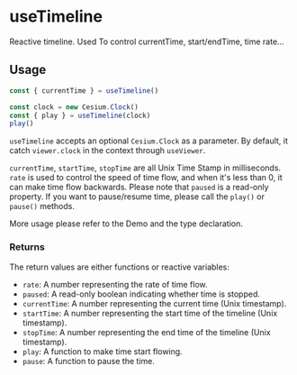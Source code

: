 # useTimeline

Reactive timeline. Used To control currentTime, start/endTime, time rate...

## Usage

```js
const { currentTime } = useTimeline()
```

```js
const clock = new Cesium.Clock()
const { play } = useTimeline(clock)
play()
```

`useTimeline` accepts an optional `Cesium.Clock` as a parameter. By default, it catch `viewer.clock` in the context through `useViewer`.

`currentTime`, `startTime`, `stopTime` are all Unix Time Stamp in milliseconds. `rate` is used to control the speed of time flow, and when it's less than 0, it can make time flow backwards. Please note that `paused` is a read-only property. If you want to pause/resume time, please call the `play()` or `pause()` methods.

More usage please refer to the Demo and the type declaration.

### Returns

The return values are either functions or reactive variables:

- `rate`: A number representing the rate of time flow.
- `paused`: A read-only boolean indicating whether time is stopped.
- `currentTime`: A number representing the current time (Unix timestamp).
- `startTime`: A number representing the start time of the timeline (Unix timestamp).
- `stopTime`: A number representing the end time of the timeline (Unix timestamp).
- `play`: A function to make time start flowing.
- `pause`: A function to pause the time.

